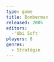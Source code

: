 ```yaml
---
type: game
title: Bomberman
released: 2005
editors: 
  -'Ubi Soft'
players: 8
genres:
  - Stratégie
---
```

